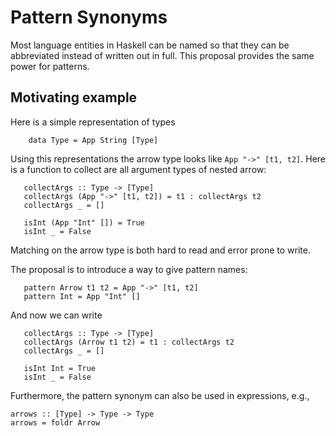 # Pattern Synonyms


Most language entities in Haskell can be named so that they can be abbreviated instead of written out in full.
This proposal provides the same power for patterns.

## Motivating example


Here is a simple representation of types

```wiki
    data Type = App String [Type]
```


Using this representations the arrow type looks like `App "->" [t1, t2]`.
Here is a function to collect are all argument types of nested arrow:

```wiki
   collectArgs :: Type -> [Type]
   collectArgs (App "->" [t1, t2]) = t1 : collectArgs t2
   collectArgs _ = []

   isInt (App "Int" []) = True
   isInt _ = False
```


Matching on the arrow type is both hard to read and error prone to write.


The proposal is to introduce a way to give pattern names:

```wiki
   pattern Arrow t1 t2 = App "->" [t1, t2]
   pattern Int = App "Int" []
```


And now we can write

```wiki
   collectArgs :: Type -> [Type]
   collectArgs (Arrow t1 t2) = t1 : collectArgs t2
   collectArgs _ = []

   isInt Int = True
   isInt _ = False
```


Furthermore, the pattern synonym can also be used in expressions, e.g.,

```wiki
arrows :: [Type] -> Type -> Type
arrows = foldr Arrow
```